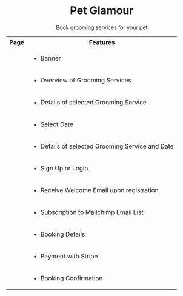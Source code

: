 <h1 align="center">Pet Glamour</h1>

<p align="center">Book grooming services for your pet</p>

<table width="100%">
  <tr>
    <th>Page</th>
    <th>Features</th>
  </tr>
  <tr>
    <td><img src="https://res.cloudinary.com/dmadox5xe/image/upload/c_scale,w_200/v1547500797/Pet%20Glamour/Screenshot_2019-01-14_at_22.16.48.png" alt=""></td>
    <td>
      <ul>
        <li>Banner</li>
      </ul>
    </td>
  </tr>
  <tr>
    <td><img src="https://res.cloudinary.com/dmadox5xe/image/upload/c_scale,w_200/v1547502235/Pet%20Glamour/Screenshot_2019-01-14_at_22.43.33.png" alt=""></td>
    <td>
      <ul>
        <li>Overview of Grooming Services</li>
      </ul>
    </td>
  </tr>
  <tr>
    <td><img src="https://res.cloudinary.com/dmadox5xe/image/upload/c_scale,w_200/v1547502424/Pet%20Glamour/Screenshot_2019-01-14_at_22.46.50.png" alt=""></td>
    <td>
      <ul>
        <li>Details of selected Grooming Service</li>
      </ul>
    </td>
  </tr>
  <tr>
    <td><img src="https://res.cloudinary.com/dmadox5xe/image/upload/c_scale,w_200/v1547502572/Pet%20Glamour/Screenshot_2019-01-14_at_22.49.14.png" alt=""><br><img src="https://res.cloudinary.com/dmadox5xe/image/upload/c_scale,w_200/v1547502673/Pet%20Glamour/Screenshot_2019-01-14_at_22.50.50.png" alt=""></td>
    <td>
      <ul>
        <li>Select Date</li>
      </ul>
    </td>
  </tr>
  <tr>
    <td><img src="https://res.cloudinary.com/dmadox5xe/image/upload/c_scale,w_200/v1547502887/Pet%20Glamour/Screenshot_2019-01-14_at_22.53.55.png" alt=""></td>
    <td>
      <ul>
        <li>Details of selected Grooming Service and Date</li>
      </ul>
    </td>
  </tr>
  <tr>
    <td><img src="https://res.cloudinary.com/dmadox5xe/image/upload/c_scale,w_200/v1547544938/Pet%20Glamour/Screenshot_2019-01-15_at_10.34.49.png" alt=""><br><img src="https://res.cloudinary.com/dmadox5xe/image/upload/c_scale,w_200/v1547544938/Pet%20Glamour/Screenshot_2019-01-15_at_10.35.14.png" alt=""></td>
    <td>
      <ul>
        <li>Sign Up or Login</li>
      </ul>
    </td>
  </tr>
    <tr>
    <td><img src="https://res.cloudinary.com/dmadox5xe/image/upload/c_scale,w_200/v1547544375/Pet%20Glamour/IMG_E5C90C8F6B42-1.jpg" alt=""></td>
    <td>
      <ul>
        <li>Receive Welcome Email upon registration</li>
      </ul>
    </td>
  </tr>
   <tr>
    <td><img src="https://res.cloudinary.com/dmadox5xe/image/upload/c_scale,w_200/v1547545323/Pet%20Glamour/Screenshot_2019-01-15_at_10.41.48.png" alt=""></td>
    <td>
      <ul>
        <li>Subscription to Mailchimp Email List</li>
      </ul>
    </td>
  </tr>
  <tr>
    <td><img src="https://res.cloudinary.com/dmadox5xe/image/upload/c_scale,w_200/v1547503067/Pet%20Glamour/Screenshot_2019-01-14_at_22.57.33.png" alt=""></td>
    <td>
      <ul>
        <li>Booking Details</li>
      </ul>
    </td>
  </tr>
  <tr>
    <td><img src="https://res.cloudinary.com/dmadox5xe/image/upload/c_scale,w_200/v1547503184/Pet%20Glamour/Screenshot_2019-01-14_at_22.59.29.png" alt=""></td>
    <td>
      <ul>
        <li>Payment with Stripe</li>
      </ul>
    </td>
    <tr>
    <td><img src="https://res.cloudinary.com/dmadox5xe/image/upload/c_scale,w_200/v1547503270/Pet%20Glamour/Screenshot_2019-01-14_at_23.00.58.png" alt=""></td>
    <td>
      <ul>
        <li>Booking Confirmation</li>
      </ul>
    </td>
  </tr>
</table>

